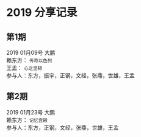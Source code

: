 # 2019 分享记录

## 第1期  
2019 01月09号 大鹏<br>
赖东方： `传奇以色列` <br>
王孟： `心之坚韧` <br>
参与人：东方，振宇，正钢，文经，张鼎，世雄，王孟<br>


## 第2期  
2019 01月23号 大鹏<br>
赖东方： `记忆宫殿` <br>
参与人：东方，正钢，文经，张鼎，世雄，王孟<br>









